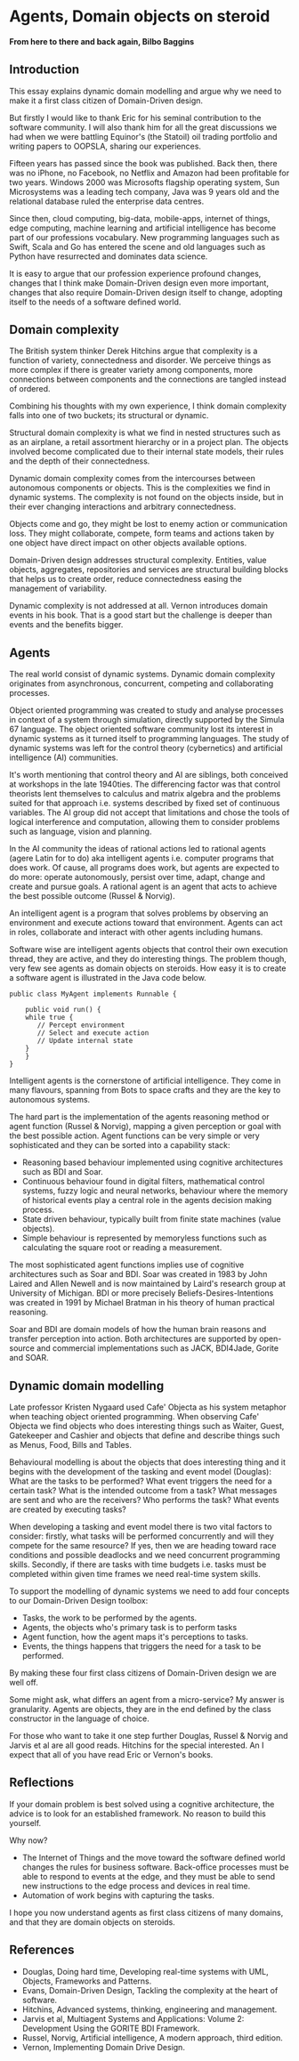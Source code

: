 # Agents, Domain objects on steroid
#### From here to there and back again, Bilbo Baggins
## Introduction
This essay explains dynamic domain modelling and argue why we need to make it a first class citizen of Domain-Driven design.

But firstly I would like to thank Eric for his seminal contribution to the software community. I will also thank him for all the great discussions we had when we were battling Equinor's (the Statoil) oil trading portfolio and writing papers to OOPSLA, sharing our experiences.

Fifteen years has passed since the book was published. Back then, there was no iPhone, no Facebook, no Netflix and Amazon had been profitable for two years. Windows 2000 was Microsofts flagship operating system, Sun Microsystems was a leading tech company, Java was 9 years old and the relational database ruled the enterprise data centres.

Since then, cloud computing, big-data, mobile-apps, internet of things, edge computing, machine learning and artificial intelligence has become part of our professions vocabulary. New programming languages such as Swift, Scala and Go has entered the scene and old languages such as Python have resurrected and dominates data science.

It is easy to argue that our profession experience profound changes, changes that I think make Domain-Driven design even more important, changes that also require Domain-Driven design itself to change, adopting itself to the needs of a software defined world.

## Domain complexity
The British system thinker Derek Hitchins argue that complexity is a function of variety, connectedness and disorder. We perceive things as more complex if there is greater variety among components, more connections between components and the connections are tangled instead of ordered. 

Combining his thoughts with my own experience, I think domain complexity falls into one of two buckets; its structural or dynamic.

Structural domain complexity is what we find in nested structures such as as an airplane, a retail assortment hierarchy or in a project plan. The objects involved become complicated due to their internal state models, their rules and the depth of their connectedness. 

Dynamic domain complexity comes from the intercourses between autonomous components or objects. This is the complexities we find in dynamic systems. The complexity is not found on the objects inside, but in their ever changing interactions and arbitrary connectedness.

Objects come and go, they might be lost to enemy action or communication loss. They might collaborate, compete, form teams and actions taken by one object have direct impact on other objects available options. 

Domain-Driven design addresses structural complexity. Entities, value objects, aggregates, repositories and services are structural building blocks that helps us to create order, reduce connectedness easing the management of variability. 

Dynamic complexity is not addressed at all. Vernon introduces domain events in his book. That is a good start but the challenge is deeper than events and the benefits bigger.

## Agents
The real world consist of dynamic systems. Dynamic domain complexity originates from asynchronous, concurrent, competing and collaborating processes.

Object oriented programming was created to study and analyse processes in context of a system through simulation, directly supported by the Simula 67 language. The object oriented software community lost its interest in dynamic systems as it turned itself to programming languages. The study of dynamic systems was left for the control theory (cybernetics) and artificial intelligence (AI) communities. 

It's worth mentioning that control theory and AI are siblings, both conceived at workshops in the late 1940ties. The differencing factor was that control theorists lent themselves to calculus and matrix algebra and the problems suited for that approach i.e. systems described by fixed set of continuous variables. The AI group did not accept that limitations and chose the tools of logical interference and computation, allowing them to consider problems such as language, vision and planning.

In the AI community the ideas of rational actions led to rational agents (agere Latin for to do) aka intelligent agents i.e. computer programs that does work. Of cause, all programs does work, but agents are expected to do more: operate autonomously, persist over time, adapt, change and create and pursue goals. A rational agent is an agent that acts to achieve the best possible outcome (Russel & Norvig).

An intelligent agent is a program that solves problems by observing an environment and execute actions toward that environment. Agents can act in roles, collaborate and interact with other agents including humans. 

Software wise are intelligent agents objects that control their own execution thread, they are active, and they do interesting things. The problem though, very few see agents as domain objects on steroids. How easy it is to create a software agent is illustrated in the Java code below.   

	public class MyAgent implements Runnable {
	    
	    public void run() {
		while true {
		   // Percept environment
		   // Select and execute action
		   // Update internal state
		}
	    }
	}

Intelligent agents is the cornerstone of artificial intelligence. They come in many flavours, spanning from Bots to space crafts and they are the key to autonomous systems.

The hard part is the implementation of the agents reasoning method or agent function (Russel & Norvig), mapping a given perception or goal with the best possible action. Agent functions can be very simple or very sophisticated and they can be sorted into a capability stack:

- Reasoning based behaviour implemented using cognitive architectures such as BDI and Soar.
- Continuous behaviour found in digital filters, mathematical control systems, fuzzy logic and neural networks, behaviour where the memory of historical events play a central role in the agents decision making process.
- State driven behaviour, typically built from finite state machines (value objects).
- Simple behaviour is represented by memoryless functions such as calculating the square root or reading a measurement.

The most sophisticated agent functions implies use of cognitive architectures such as Soar and BDI. Soar was created in 1983 by John Laired and Allen Newell and is now maintained by Laird's research group at University of Michigan. BDI or more precisely Beliefs-Desires-Intentions was created in 1991 by Michael Bratman in his theory of human practical reasoning.  

Soar and BDI are domain models of how the human brain reasons and transfer perception into action. Both architectures are supported by open-source and commercial implementations such as JACK, BDI4Jade, Gorite and SOAR. 

## Dynamic domain modelling
Late professor Kristen Nygaard used Cafe' Objecta as his system metaphor when teaching object oriented programming. When observing Cafe' Objecta we find objects who does interesting things such as Waiter, Guest, Gatekeeper and Cashier and objects that define and describe things such as Menus, Food, Bills and Tables. 

Behavioural modelling is about the objects that does interesting thing and it begins with the development of the tasking and event model (Douglas): What are the tasks to be performed? What event triggers the need for a certain task? What is the intended outcome from a task? What messages are sent and who are the receivers? Who performs the task? What events are created by executing tasks?

When developing a tasking and event model there is two vital factors to consider: firstly, what tasks will be performed concurrently and will they compete for the same resource? If yes, then we are heading toward race conditions and possible deadlocks and we need concurrent programming skills. Secondly, if there are tasks with time budgets i.e. tasks must be completed within given time frames we need real-time system skills.

To support the modelling of dynamic systems we need to add four concepts to our Domain-Driven Design toolbox:

- Tasks, the work to be performed by the agents.
- Agents, the objects who's primary task is to perform tasks 
- Agent function, how the agent maps it's perceptions to tasks.
- Events, the things happens that triggers the need for a task to be performed.

By making these four first class citizens of Domain-Driven design we are well off.

Some might ask, what differs an agent from a micro-service? My answer is granularity. Agents are objects, they are in the end defined by the class constructor in the language of choice.

For those who want to take it one step further Douglas, Russel & Norvig and Jarvis et al are all good reads. Hitchins for the special interested. An I expect that all of you have read Eric or Vernon's books.


## Reflections
If your domain problem is best solved using a cognitive architecture, the advice is to look for an established framework. No reason to build this yourself.

Why now? 
- The Internet of Things and the move toward the software defined world changes the rules for business software. Back-office processes must be able to respond to events at the edge, and they must be able to send new instructions to the edge process and devices in real time. 
- Automation of work begins with capturing the tasks.
 
I hope you now understand agents as first class citizens of many domains, and that they are domain objects on steroids.

## References
- Douglas, Doing hard time, Developing real-time systems with UML, Objects, Frameworks and Patterns.
- Evans, Domain-Driven Design, Tackling the complexity at the heart of software.
- Hitchins, Advanced systems, thinking, engineering and management.
- Jarvis et al, Multiagent Systems and Applications: Volume 2: Development Using the GORITE BDI Framework.
- Russel, Norvig, Artificial intelligence, A modern approach, third edition.
- Vernon, Implementing Domain Drive Design.

